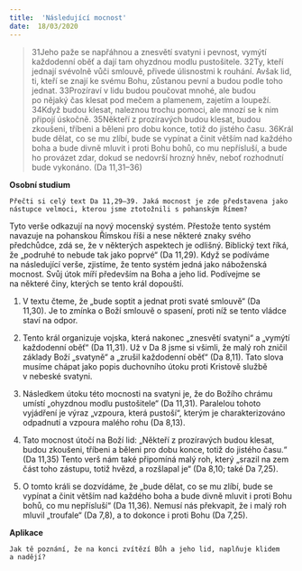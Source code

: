 ```yaml
---
title:  'Následující mocnost'
date:  18/03/2020
---
```


> <p></p>
> 31Jeho paže se napřáhnou a znesvětí svatyni i pevnost, vymýtí každodenní oběť a dají tam ohyzdnou modlu pustošitele. 32Ty, kteří jednají svévolně vůči smlouvě, přivede úlisnostmi k rouhání. Avšak lid, ti, kteří se znají ke svému Bohu, zůstanou pevní a budou podle toho jednat. 33Prozíraví v lidu budou poučovat mnohé, ale budou po nějaký čas klesat pod mečem a plamenem, zajetím a loupeží. 34Když budou klesat, naleznou trochu pomoci, ale mnozí se k nim připojí úskočně. 35Někteří z prozíravých budou klesat, budou zkoušeni, tříbeni a běleni pro dobu konce, totiž do jistého času. 36Král bude dělat, co se mu zlíbí, bude se vypínat a činit větším nad každého boha a bude divně mluvit i proti Bohu bohů, co mu nepřísluší, a bude ho provázet zdar, dokud se nedovrší hrozný hněv, neboť rozhodnutí bude vykonáno. (Da 11,31–36)

**Osobní studium**

`Přečti si celý text Da 11,29–39. Jaká mocnost je zde představena jako nástupce velmoci, kterou jsme ztotožnili s pohanským Římem?`

Tyto verše odkazují na nový mocenský systém. Přestože tento systém navazuje na pohanskou Římskou říši a nese některé znaky svého předchůdce, zdá se, že v některých aspektech je odlišný. Biblický text říká, že „podruhé to nebude tak jako poprvé“ (Da 11,29). Když se podíváme na následující verše, zjistíme, že tento systém jedná jako náboženská mocnost. Svůj útok míří především na Boha a jeho lid. Podívejme se na některé činy, kterých se tento král dopouští.

1.	V textu čteme, že „bude soptit a jednat proti svaté smlouvě“ (Da 11,30). Je to zmínka o Boží smlouvě o spasení, proti níž se tento vládce staví na odpor.

2.	Tento král organizuje vojska, která nakonec „znesvětí svatyni“ a „vymýtí každodenní oběť“ (Da 11,31). Už v Da 8 jsme si všimli, že malý roh zničil základy Boží „svatyně“ a „zrušil každodenní oběť“ (Da 8,11). Tato slova musíme chápat jako popis duchovního útoku proti Kristově službě v nebeské svatyni.

3.	Následkem útoku této mocnosti na svatyni je, že do Božího chrámu umístí „ohyzdnou modlu pustošitele“ (Da 11,31). Paralelou tohoto vyjádření je výraz „vzpoura, která pustoší“, kterým je charakterizováno odpadnutí a vzpoura malého rohu (Da 8,13).

4.	Tato mocnost útočí na Boží lid: „Někteří z prozíravých budou klesat, budou zkoušeni, tříbeni a běleni pro dobu konce, totiž do jistého času.“ (Da 11,35) Tento verš nám také připomíná malý roh, který „srazil na zem část toho zástupu, totiž hvězd, a rozšlapal je“ (Da 8,10; také Da 7,25).

5.	O tomto králi se dozvídáme, že „bude dělat, co se mu zlíbí, bude se vypínat a činit větším nad každého boha a bude divně mluvit i proti Bohu bohů, co mu nepřísluší“ (Da 11,36). Nemusí nás překvapit, že i malý roh mluvil „troufale“ (Da 7,8), a to dokonce i proti Bohu (Da 7,25).

**Aplikace**

`Jak tě poznání, že na konci zvítězí Bůh a jeho lid, naplňuje klidem a nadějí?`